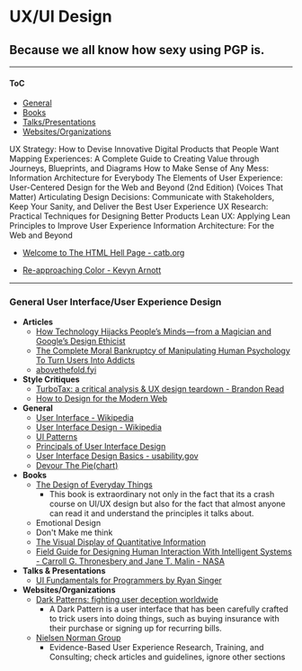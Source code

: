 # UX/UI Design

## Because we all know how sexy using PGP is.

----------------------
#### ToC
* [General](#general)
* [Books](#books)
* [Talks/Presentations](#talks)
* [Websites/Organizations](#web)


UX Strategy: How to Devise Innovative Digital Products that People Want 
Mapping Experiences: A Complete Guide to Creating Value through Journeys, Blueprints, and Diagrams
How to Make Sense of Any Mess: Information Architecture for Everybody
The Elements of User Experience: User-Centered Design for the Web and Beyond (2nd Edition) (Voices That Matter)
Articulating Design Decisions: Communicate with Stakeholders, Keep Your Sanity, and Deliver the Best User Experience
UX Research: Practical Techniques for Designing Better Products
Lean UX: Applying Lean Principles to Improve User Experience
Information Architecture: For the Web and Beyond

* [Welcome to The HTML Hell Page - catb.org](http://www.catb.org/~esr/html-hell.html)

* [Re-approaching Color - Kevyn Arnott](https://design.lyft.com/re-approaching-color-9e604ba22c88)




---------------------------
### General User Interface/User Experience Design
* **Articles**
	* [How Technology Hijacks People’s Minds — from a Magician and Google’s Design Ethicist](http://www.tristanharris.com/2016/05/how-technology-hijacks-peoples-minds%E2%80%8A-%E2%80%8Afrom-a-magician-and-googles-design-ethicist/)
	* [The Complete Moral Bankruptcy of Manipulating Human Psychology To Turn Users Into Addicts](https://hackernoon.com/the-complete-moral-bankruptcy-of-manipulating-human-psychology-to-turn-users-into-addicts-d09b98281ef)
	* [abovethefold.fyi](http://abovethefold.fyi/)
* **Style Critiques**
	* [TurboTax: a critical analysis & UX design teardown - Brandon Read](https://uxdesign.cc/turbotax-design-1a37356adc61)
	* [How to Design for the Modern Web](https://medium.com/s/silicon-satire/how-to-design-for-the-modern-web-52eaa926bae2)
* **General**
	* [User Interface - Wikipedia](https://en.wikipedia.org/wiki/User_interface)
	* [User Interface Design - Wikipedia](https://en.wikipedia.org/wiki/User_interface_design)
	* [UI Patterns](http://ui-patterns.com/)
	* [Principals of User Interface Design](https://en.wikipedia.org/wiki/Principles_of_user_interface_design)
	* [User Interface Design Basics - usability.gov](https://www.usability.gov/what-and-why/user-interface-design.html)
	* [Devour The Pie(chart)](https://static1.squarespace.com/static/56713bf4dc5cb41142f28d1f/t/5694d249d82d5e959757455f/1452593763812/devourThePie3.gif?format=1500w)
* **Books**
	* [The Design of Everyday Things](http://www.jnd.org/books/design-of-everyday-things-revised.html)
		* This book is extraordinary not only in the fact that its a crash course on UI/UX design but also for the fact that almost anyone can read it and understand the principles it talks about.
	* Emotional Design
	* Don't Make me think
	* [The Visual Display of Quantitative Information](https://www.edwardtufte.com/tufte/books_vdqi)
	* [Field Guide for Designing Human Interaction With Intelligent Systems - Carroll G. Thronesbery and Jane T. Malin - NASA](https://ntrs.nasa.gov/api/citations/19980210012/downloads/19980210012.pdf)
* **Talks & Presentations**
	* [UI Fundamentals for Programmers by Ryan Singer](https://vimeo.com/6702766)
* **Websites/Organizations**
	* [Dark Patterns: fighting user deception worldwide](http://darkpatterns.org/)
		* A Dark Pattern is a user interface that has been carefully crafted to trick users into doing things, such as buying insurance with their purchase or signing up for recurring bills.
	* [Nielsen Norman Group](http://www.nngroup.com)
		* Evidence-Based User Experience Research, Training, and Consulting; check articles and guidelines, ignore other sections

